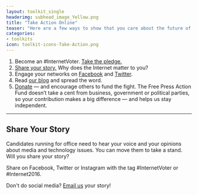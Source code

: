 ```yaml
---
layout: toolkit_single
headerimg: subhead_image_Yellow.png
title: "Take Action Online"
teaser: "Here are a few ways to show that you care about the future of the Internet."
categories:
- toolkits
icon: toolkit-icons-Take-Action.png
---
```

1. Become an #InternetVoter. <a href="http://internet2016.net/#pledge">Take the pledge.</a>
1. <a href="#story">Share your story.</a> Why does the Internet matter to you?
1. Engage your networks on <a href="https://www.facebook.com/sharer/sharer.php?u=http%3A//internet2016.net/" TARGET="_blank">Facebook</a> and <a href="https://twitter.com/home?status=Calling%20all%20hashtaggers,%20retweeters,%20uploaders,%20organizers%20%26%20voters!%20Take%20the%20pledge%3A%20Become%20an%20%23InternetVoter%3A%20http%3A//internet2016.net/" TARGET="_blank">Twitter</a>.
1. Read [our blog](http://www.internet2016.net/blog) and spread the word. 
1. [Donate](https://act.freepress.net/donate/single/?source=internet2016) — and encourage others to fund the fight. The Free Press Action Fund doesn’t take a cent from business, government or political parties, so your contribution makes a big difference — and helps us stay independent.

***

## <a name="story"></a>Share Your Story
Candidates running for office need to hear your voice and your opinions about media and technology issues. You can move them to take a stand. Will you share your story?

Share on Facebook, Twitter or Instagram with the tag #InternetVoter or #Internet2016.

Don't do social media? <a href="mailto:info@freepress.net?subject=Share your story submission">Email us</a> your story!

<script src="//assets.juicer.io/embed.js" type="text/javascript"></script>
<link href="//assets.juicer.io/embed.css" media="all" rel="stylesheet" type="text/css" />
<ul class="juicer-feed" data-feed-id="internet-2016"></ul>
